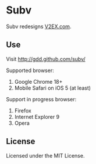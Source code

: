 Subv
====

Subv redesigns [V2EX.com](http://www.v2ex.com).

Use
---
Visit http://gdd.github.com/subv/

Supported browser:

1. Google Chrome 18+
2. Mobile Safari on iOS 5 (at least)

Support in progress browser:

1. Firefox
2. Internet Explorer 9
3. Opera

License
-------
Licensed under the MIT License.

